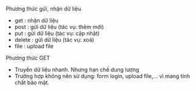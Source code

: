 Phương thức gửi, nhận dữ liệu
 - get : nhận dữ liệu
 - post : gửi dữ liệu (tác vụ: thêm mới)
 - put : gửi dữ liệu (tác vụ: cập nhật)
 - delete : gửi dữ liệu (tác vụ: xoá)
 - file : upload file
 
 
Phương thức GET

- Truyền dữ liệu nhanh. Nhưng hạn chế dung lượng
- Trường hợp không nên sử dụng: form login, upload file,... vì mang tính chất bảo mật.
